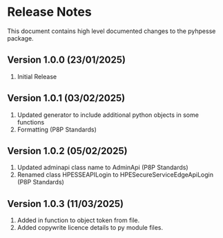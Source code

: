 # Release Notes
This document contains high level documented changes to the pyhpesse package.

## Version 1.0.0 (23/01/2025) 
1. Initial Release

## Version 1.0.1 (03/02/2025) 
1. Updated generator to include additional python objects in some functions 
2. Formatting (P8P Standards) 

## Version 1.0.2 (05/02/2025) 
1. Updated adminapi class name to AdminApi (P8P Standards) 
2. Renamed class HPESSEAPILogin to HPESecureServiceEdgeApiLogin (P8P Standards) 

## Version 1.0.3 (11/03/2025) 
1. Added in function to object token from file.
2. Added copywrite licence details to py module files.
